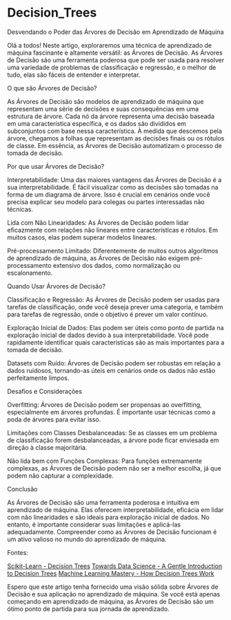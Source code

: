 ﻿# Decision_Trees

Desvendando o Poder das Árvores de Decisão em Aprendizado de Máquina

Olá a todos! Neste artigo, exploraremos uma técnica de aprendizado de máquina fascinante e altamente versátil: as Árvores de Decisão. As Árvores de Decisão são uma ferramenta poderosa que pode ser usada para resolver uma variedade de problemas de classificação e regressão, e o melhor de tudo, elas são fáceis de entender e interpretar.

O que são Árvores de Decisão?

As Árvores de Decisão são modelos de aprendizado de máquina que representam uma série de decisões e suas consequências em uma estrutura de árvore. Cada nó da árvore representa uma decisão baseada em uma característica específica, e os dados são divididos em subconjuntos com base nessa característica. À medida que descemos pela árvore, chegamos a folhas que representam as decisões finais ou os rótulos de classe. Em essência, as Árvores de Decisão automatizam o processo de tomada de decisão.

Por que usar Árvores de Decisão?

Interpretabilidade: Uma das maiores vantagens das Árvores de Decisão é a sua interpretabilidade. É fácil visualizar como as decisões são tomadas na forma de um diagrama de árvore. Isso é crucial em cenários onde você precisa explicar seu modelo para colegas ou partes interessadas não técnicas.

Lida com Não Linearidades: As Árvores de Decisão podem lidar eficazmente com relações não lineares entre características e rótulos. Em muitos casos, elas podem superar modelos lineares.

Pré-processamento Limitado: Diferentemente de muitos outros algoritmos de aprendizado de máquina, as Árvores de Decisão não exigem pré-processamento extensivo dos dados, como normalização ou escalonamento.

Quando Usar Árvores de Decisão?

Classificação e Regressão: As Árvores de Decisão podem ser usadas para tarefas de classificação, onde você deseja prever uma categoria, e também para tarefas de regressão, onde o objetivo é prever um valor contínuo.

Exploração Inicial de Dados: Elas podem ser úteis como ponto de partida na exploração inicial de dados devido à sua interpretabilidade. Você pode rapidamente identificar quais características são as mais importantes para a tomada de decisão.

Datasets com Ruído: Árvores de Decisão podem ser robustas em relação a dados ruidosos, tornando-as úteis em cenários onde os dados não estão perfeitamente limpos.

Desafios e Considerações

Overfitting: Árvores de Decisão podem ser propensas ao overfitting, especialmente em árvores profundas. É importante usar técnicas como a poda de árvores para evitar isso.

Limitações com Classes Desbalanceadas: Se as classes em um problema de classificação forem desbalanceadas, a árvore pode ficar enviesada em direção à classe majoritária.

Não lida bem com Funções Complexas: Para funções extremamente complexas, as Árvores de Decisão podem não ser a melhor escolha, já que podem não capturar a complexidade.

Conclusão

As Árvores de Decisão são uma ferramenta poderosa e intuitiva em aprendizado de máquina. Elas oferecem interpretabilidade, eficácia em lidar com não linearidades e são ideais para exploração inicial de dados. No entanto, é importante considerar suas limitações e aplicá-las adequadamente. Compreender como as Árvores de Decisão funcionam é um ativo valioso no mundo do aprendizado de máquina.

Fontes:

[Scikit-Learn - Decision Trees](https://scikit-learn.org/stable/modules/tree.html)
[Towards Data Science - A Gentle Introduction to Decision Trees](https://towardsdatascience.com/a-gentle-introduction-to-decision-trees-126a47c18d28)
[Machine Learning Mastery - How Decision Trees Work](https://machinelearningmastery.com/how-decision-trees-work-for-machine-learning/)

Espero que este artigo tenha fornecido uma visão sólida sobre Árvores de Decisão e sua aplicação no aprendizado de máquina. Se você está apenas começando em aprendizado de máquina, as Árvores de Decisão são um ótimo ponto de partida para sua jornada de aprendizado.
